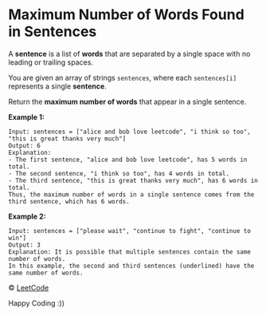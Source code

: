 # Maximum Number of Words Found in Sentences

A **sentence** is a list of **words** that are separated by a single space with no leading or trailing spaces.

You are given an array of strings `sentences`, where each `sentences[i]` represents a single **sentence**.

Return the **maximum number of words** that appear in a single sentence.

**Example 1:**

```
Input: sentences = ["alice and bob love leetcode", "i think so too", "this is great thanks very much"]
Output: 6
Explanation:
- The first sentence, "alice and bob love leetcode", has 5 words in total.
- The second sentence, "i think so too", has 4 words in total.
- The third sentence, "this is great thanks very much", has 6 words in total.
Thus, the maximum number of words in a single sentence comes from the third sentence, which has 6 words.
```

**Example 2:**

```
Input: sentences = ["please wait", "continue to fight", "continue to win"]
Output: 3
Explanation: It is possible that multiple sentences contain the same number of words.
In this example, the second and third sentences (underlined) have the same number of words.
```

&copy; [LeetCode](https://leetcode.com/problems/maximum-number-of-words-found-in-sentences/)

Happy Coding :))
